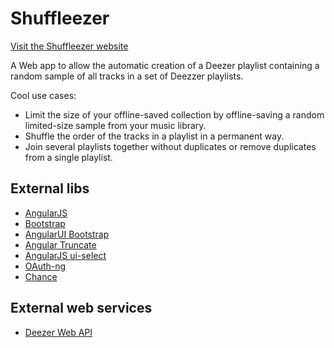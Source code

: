 # Shuffleezer

[Visit the Shuffleezer website](http://shuffleezer.alexjf.net)

A Web app to allow the automatic creation of a Deezer playlist containing a random sample of all tracks in a set of Deezzer playlists.

Cool use cases:

* Limit the size of your offline-saved collection by offline-saving a random limited-size sample from your music library.
* Shuffle the order of the tracks in a playlist in a permanent way.
* Join several playlists together without duplicates or remove duplicates from a single playlist.

## External libs

* [AngularJS](https://angularjs.org)
* [Bootstrap](https://getbootstrap.com)
* [AngularUI Bootstrap](https://angular-ui.github.io/bootstrap/)
* [Angular Truncate](https://github.com/sparkalow/angular-truncate)
* [AngularJS ui-select](https://github.com/angular-ui/ui-select)
* [OAuth-ng](https://andreareginato.github.io/oauth-ng/)
* [Chance](http://chancejs.com/)

## External web services

* [Deezer Web API](http://developers.deezer.com/api)
